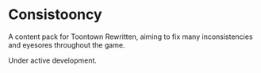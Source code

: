 # Consistooncy
A content pack for Toontown Rewritten, aiming to fix many inconsistencies and eyesores throughout the game.

Under active development.